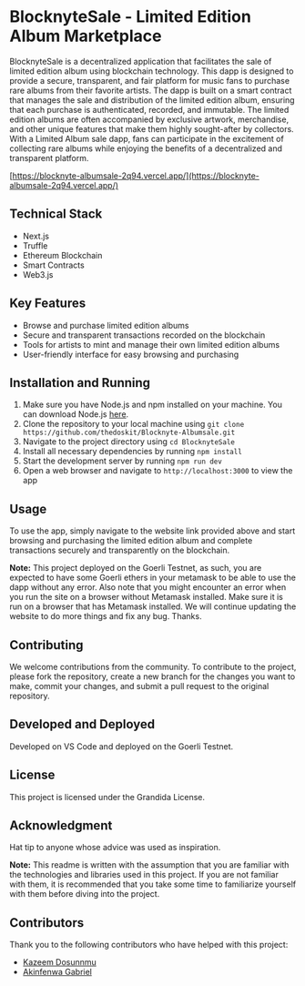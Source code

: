 # BlocknyteSale - Limited Edition Album Marketplace

BlocknyteSale is a decentralized application that facilitates the sale of limited edition album using blockchain technology. This dapp is designed to provide a secure, transparent, and fair platform for music fans to purchase rare albums from their favorite artists. The dapp is built on a smart contract that manages the sale and distribution of the limited edition album, ensuring that each purchase is authenticated, recorded, and immutable. The limited edition albums are often accompanied by exclusive artwork, merchandise, and other unique features that make them highly sought-after by collectors. With a Limited Album sale dapp, fans can participate in the excitement of collecting rare albums while enjoying the benefits of a decentralized and transparent platform.

[https://blocknyte-albumsale-2q94.vercel.app/](https://blocknyte-albumsale-2q94.vercel.app/)

## Technical Stack

- Next.js
- Truffle
- Ethereum Blockchain
- Smart Contracts
- Web3.js

## Key Features

- Browse and purchase limited edition albums
- Secure and transparent transactions recorded on the blockchain
- Tools for artists to mint and manage their own limited edition albums
- User-friendly interface for easy browsing and purchasing

## Installation and Running

1. Make sure you have Node.js and npm installed on your machine. You can download Node.js [here](https://nodejs.org/en/download/).
2. Clone the repository to your local machine using `git clone https://github.com/thedoskit/Blocknyte-Albumsale.git`
3. Navigate to the project directory using `cd BlocknyteSale`
4. Install all necessary dependencies by running `npm install`
5. Start the development server by running `npm run dev`
6. Open a web browser and navigate to `http://localhost:3000` to view the app

## Usage

To use the app, simply navigate to the website link provided above and start browsing and purchasing the limited edition album and complete transactions securely and transparently on the blockchain.

**Note:** This project deployed on the Goerli Testnet, as such, you are expected to have some Goerli ethers in your metamask to be able to use the dapp without any error. Also note that you might encounter an error when you run the site on a browser without Metamask installed. Make sure it is run on a browser that has Metamask installed. We will continue updating the website to do more things and fix any bug. Thanks.

## Contributing

We welcome contributions from the community. To contribute to the project, please fork the repository, create a new branch for the changes you want to make, commit your changes, and submit a pull request to the original repository.

## Developed and Deployed

Developed on VS Code and deployed on the Goerli Testnet.

## License

This project is licensed under the Grandida License.

## Acknowledgment

Hat tip to anyone whose advice was used as inspiration.

**Note:** This readme is written with the assumption that you are familiar with the technologies and libraries used in this project. If you are not familiar with them, it is recommended that you take some time to familiarize yourself with them before diving into the project.

## Contributors

Thank you to the following contributors who have helped with this project:

- [Kazeem Dosunnmu](https://github.com/thedoskit)
- [Akinfenwa Gabriel](https://github.com/)
